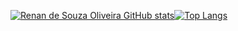 [![Renan de Souza Oliveira GitHub stats](https://github-readme-stats.vercel.app/api?username=renan-s-oliveira&theme=vue-dark)](https://github.com/renan-s-oliveira/)[![Top Langs](https://github-readme-stats.vercel.app/api/top-langs/?username=renan-s-oliveira&theme=vue-dark&layout=compact)](https://github.com/renan-s-oliveira/)

